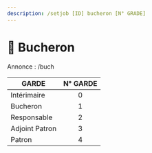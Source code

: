 ```yaml
---
description: /setjob [ID] bucheron [N° GRADE]
---
```


# 🌲 Bucheron

Annonce : /buch

| GARDE          | N° GARDE |
| -------------- | :------: |
| Intérimaire    |     0    |
| Bucheron       |     1    |
| Responsable    |     2    |
| Adjoint Patron |     3    |
| Patron         |     4    |

